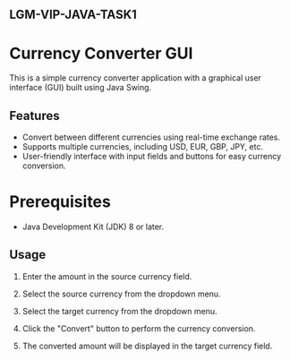 ## LGM-VIP-JAVA-TASK1

# Currency Converter GUI

This is a simple currency converter application with a graphical user interface (GUI) built using Java Swing.

## Features

- Convert between different currencies using real-time exchange rates.
- Supports multiple currencies, including USD, EUR, GBP, JPY, etc.
- User-friendly interface with input fields and buttons for easy currency conversion.


# Prerequisites

- Java Development Kit (JDK) 8 or later.


## Usage

1. Enter the amount in the source currency field.

2. Select the source currency from the dropdown menu.

3. Select the target currency from the dropdown menu.

4. Click the "Convert" button to perform the currency conversion.

5. The converted amount will be displayed in the target currency field.

